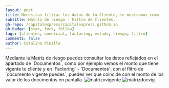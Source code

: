 ```yaml
---
layout: post
title: Necesitas filtrar los datos de tu Cliente, te mostramos como.
subtitle: Matriz de riesgo - Filtro de Clientes.
gh-repo: /capitalexpress/capitalexpress.github.io
gh-badge: [star, fork, follow]
tags: [clientes, comercial, factoring, estado, riesgo, filtro]
comments: false
author: Catalina Pinilla
---
```


Mediante la Matriz de riesgo puedes consultar los datos reflejados   en el apartado de ´Documentos´, como por ejemplo  vemos el monto que tiene vigente tu cliente y en ´Factoring´ - ´Documentos´, con el filtro de ´documento vigente puedes´, puedes  ver que coincide con el monto de los valor de los documentos en pantalla.
![matrizvvigente](https://cdn.capitalexpress.cl/img/matrizvvigente.png)
![matrizdocvig](https://cdn.capitalexpress.cl/img/matrizdocvig.png)
